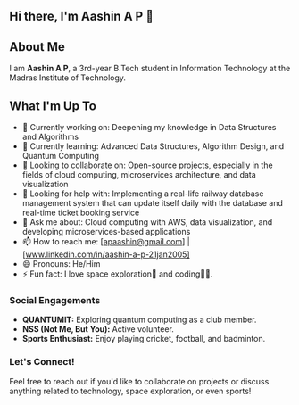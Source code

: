 ## Hi there, I'm Aashin A P 👋

## About Me
I am **Aashin A P**, a 3rd-year B.Tech student in Information Technology at the Madras Institute of Technology.

## What I'm Up To
- 🔭 Currently working on: Deepening my knowledge in Data Structures and Algorithms
- 🌱 Currently learning: Advanced Data Structures, Algorithm Design, and Quantum Computing
- 👯 Looking to collaborate on: Open-source projects, especially in the fields of cloud computing, microservices architecture, and data visualization
- 🤔 Looking for help with: Implementing a real-life railway database management system that can update itself daily with the database and real-time ticket booking service
- 💬 Ask me about: Cloud computing with AWS, data visualization, and developing microservices-based applications
- 📫 How to reach me: [apaashin@gmail.com] | [www.linkedin.com/in/aashin-a-p-21jan2005] 
- 😄 Pronouns: He/Him
- ⚡ Fun fact: I love space exploration🚀 and coding👨‍💻.

### Social Engagements

- **QUANTUMIT:** Exploring quantum computing as a club member.
- **NSS (Not Me, But You):** Active volunteer.
- **Sports Enthusiast:** Enjoy playing cricket, football, and badminton.

### Let's Connect!

Feel free to reach out if you'd like to collaborate on projects or discuss anything related to technology, space exploration, or even sports!
